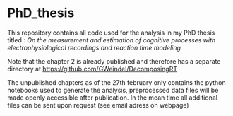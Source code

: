 # PhD_thesis

This repository contains all code used for the analysis in my PhD thesis titled : _On the measurement and estimation of cognitive processes with  electrophysiological recordings and reaction time modeling_

Note that the chapter 2 is already published and therefore has a separate directory at https://github.com/GWeindel/DecomposingRT

The unpublished chapters as of the 27th february only contains the python notebooks used to generate the analysis, preprocessed data files will be made openly accessible after publication. In the mean time all additional files can be sent upon request (see email adress on webpage)
